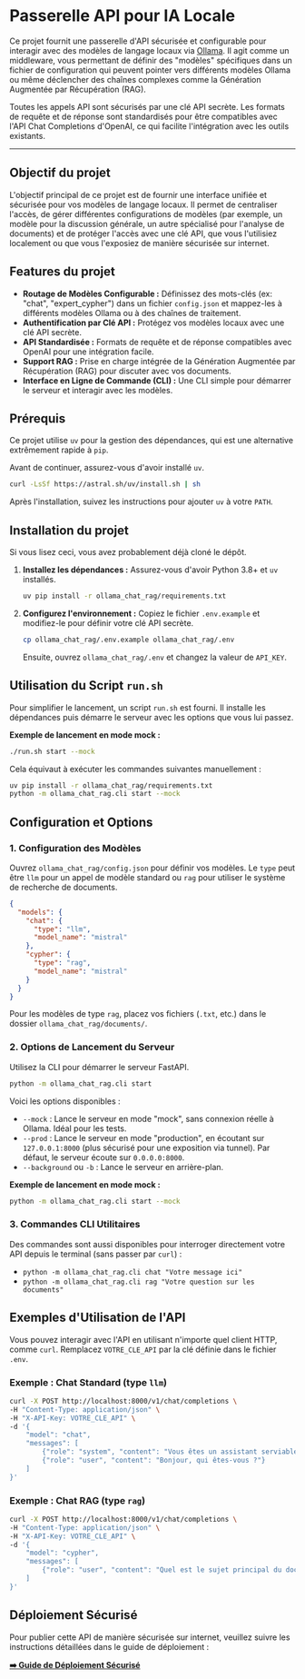 # Passerelle API pour IA Locale

Ce projet fournit une passerelle d'API sécurisée et configurable pour interagir avec des modèles de langage locaux via [Ollama](https://ollama.ai/). Il agit comme un middleware, vous permettant de définir des "modèles" spécifiques dans un fichier de configuration qui peuvent pointer vers différents modèles Ollama ou même déclencher des chaînes complexes comme la Génération Augmentée par Récupération (RAG).

Toutes les appels API sont sécurisés par une clé API secrète. Les formats de requête et de réponse sont standardisés pour être compatibles avec l'API Chat Completions d'OpenAI, ce qui facilite l'intégration avec les outils existants.

---

## Objectif du projet

L'objectif principal de ce projet est de fournir une interface unifiée et sécurisée pour vos modèles de langage locaux. Il permet de centraliser l'accès, de gérer différentes configurations de modèles (par exemple, un modèle pour la discussion générale, un autre spécialisé pour l'analyse de documents) et de protéger l'accès avec une clé API, que vous l'utilisiez localement ou que vous l'exposiez de manière sécurisée sur internet.

## Features du projet

- **Routage de Modèles Configurable :** Définissez des mots-clés (ex: "chat", "expert_cypher") dans un fichier `config.json` et mappez-les à différents modèles Ollama ou à des chaînes de traitement.
- **Authentification par Clé API :** Protégez vos modèles locaux avec une clé API secrète.
- **API Standardisée :** Formats de requête et de réponse compatibles avec OpenAI pour une intégration facile.
- **Support RAG :** Prise en charge intégrée de la Génération Augmentée par Récupération (RAG) pour discuter avec vos documents.
- **Interface en Ligne de Commande (CLI) :** Une CLI simple pour démarrer le serveur et interagir avec les modèles.

## Prérequis

Ce projet utilise `uv` pour la gestion des dépendances, qui est une alternative extrêmement rapide à `pip`.

Avant de continuer, assurez-vous d'avoir installé `uv`.

```bash
curl -LsSf https://astral.sh/uv/install.sh | sh
```
Après l'installation, suivez les instructions pour ajouter `uv` à votre `PATH`.

## Installation du projet

Si vous lisez ceci, vous avez probablement déjà cloné le dépôt.

1.  **Installez les dépendances :**
    Assurez-vous d'avoir Python 3.8+ et `uv` installés.
    ```bash
    uv pip install -r ollama_chat_rag/requirements.txt
    ```

2.  **Configurez l'environnement :**
    Copiez le fichier `.env.example` et modifiez-le pour définir votre clé API secrète.
    ```bash
    cp ollama_chat_rag/.env.example ollama_chat_rag/.env
    ```
    Ensuite, ouvrez `ollama_chat_rag/.env` et changez la valeur de `API_KEY`.

## Utilisation du Script `run.sh`

Pour simplifier le lancement, un script `run.sh` est fourni. Il installe les dépendances puis démarre le serveur avec les options que vous lui passez.

**Exemple de lancement en mode mock :**
```bash
./run.sh start --mock
```

Cela équivaut à exécuter les commandes suivantes manuellement :
```bash
uv pip install -r ollama_chat_rag/requirements.txt
python -m ollama_chat_rag.cli start --mock
```

## Configuration et Options

### 1. Configuration des Modèles

Ouvrez `ollama_chat_rag/config.json` pour définir vos modèles. Le `type` peut être `llm` pour un appel de modèle standard ou `rag` pour utiliser le système de recherche de documents.

```json
{
  "models": {
    "chat": {
      "type": "llm",
      "model_name": "mistral"
    },
    "cypher": {
      "type": "rag",
      "model_name": "mistral"
    }
  }
}
```

Pour les modèles de type `rag`, placez vos fichiers (`.txt`, etc.) dans le dossier `ollama_chat_rag/documents/`.

### 2. Options de Lancement du Serveur

Utilisez la CLI pour démarrer le serveur FastAPI.

```bash
python -m ollama_chat_rag.cli start
```

Voici les options disponibles :
-   `--mock` : Lance le serveur en mode "mock", sans connexion réelle à Ollama. Idéal pour les tests.
-   `--prod` : Lance le serveur en mode "production", en écoutant sur `127.0.0.1:8000` (plus sécurisé pour une exposition via tunnel). Par défaut, le serveur écoute sur `0.0.0.0:8000`.
-   `--background` ou `-b` : Lance le serveur en arrière-plan.

**Exemple de lancement en mode mock :**
```bash
python -m ollama_chat_rag.cli start --mock
```

### 3. Commandes CLI Utilitaires

Des commandes sont aussi disponibles pour interroger directement votre API depuis le terminal (sans passer par `curl`) :
-   `python -m ollama_chat_rag.cli chat "Votre message ici"`
-   `python -m ollama_chat_rag.cli rag "Votre question sur les documents"`

## Exemples d'Utilisation de l'API

Vous pouvez interagir avec l'API en utilisant n'importe quel client HTTP, comme `curl`. Remplacez `VOTRE_CLE_API` par la clé définie dans le fichier `.env`.

### Exemple : Chat Standard (type `llm`)

```bash
curl -X POST http://localhost:8000/v1/chat/completions \
-H "Content-Type: application/json" \
-H "X-API-Key: VOTRE_CLE_API" \
-d '{
    "model": "chat",
    "messages": [
        {"role": "system", "content": "Vous êtes un assistant serviable."},
        {"role": "user", "content": "Bonjour, qui êtes-vous ?"}
    ]
}'
```

### Exemple : Chat RAG (type `rag`)

```bash
curl -X POST http://localhost:8000/v1/chat/completions \
-H "Content-Type: application/json" \
-H "X-API-Key: VOTRE_CLE_API" \
-d '{
    "model": "cypher",
    "messages": [
        {"role": "user", "content": "Quel est le sujet principal du document ?"}
    ]
}'
```

## Déploiement Sécurisé

Pour publier cette API de manière sécurisée sur internet, veuillez suivre les instructions détaillées dans le guide de déploiement :

**[➡️ Guide de Déploiement Sécurisé](./DEPLOYMENT.md)**
